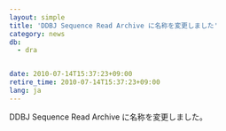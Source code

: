```yaml
---
layout: simple
title: 'DDBJ Sequence Read Archive に名称を変更しました'
category: news
db:
  - dra


date: 2010-07-14T15:37:23+09:00
retire_time: 2010-07-14T15:37:23+09:00
lang: ja
---
```


DDBJ Sequence Read Archive に名称を変更しました。
